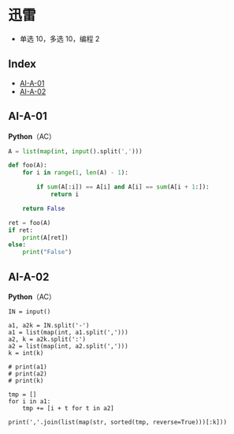 # 迅雷

* 单选 10，多选 10，编程 2

## Index

* [AI-A-01](bi-shi-xun-lei-180912.md#ai-a-01)
* [AI-A-02](bi-shi-xun-lei-180912.md#ai-a-02)

## AI-A-01

**Python**（AC）

```python
A = list(map(int, input().split(',')))

def foo(A):
    for i in range(1, len(A) - 1):

        if sum(A[:i]) == A[i] and A[i] == sum(A[i + 1:]):
            return i

    return False

ret = foo(A)
if ret:
    print(A[ret])
else:
    print("False")
```

## AI-A-02

**Python**（AC）

```text
IN = input()

a1, a2k = IN.split('-')
a1 = list(map(int, a1.split(',')))
a2, k = a2k.split(':')
a2 = list(map(int, a2.split(',')))
k = int(k)

# print(a1)
# print(a2)
# print(k)

tmp = []
for i in a1:
    tmp += [i + t for t in a2]

print(','.join(list(map(str, sorted(tmp, reverse=True)))[:k]))
```

